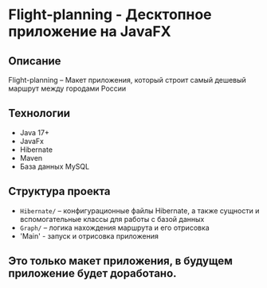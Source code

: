 # Flight-planning - Десктопное приложение на JavaFX 

## Описание
Flight-planning – Макет приложения, который строит самый дешевый маршрут между городами России

## Технологии
- Java 17+
- JavaFx
- Hibernate
- Maven
- База данных MySQL

## Структура проекта
- `Hibernate/` – конфигурационные файлы Hibernate, а также сущности и вспомогательные классы для работы с базой данных
- `Graph/` – логика нахождения маршрута и его отрисовка
- 'Main' - запуск и отрисовка приложения

## Это только макет приложения, в будущем приложение будет доработано. 

